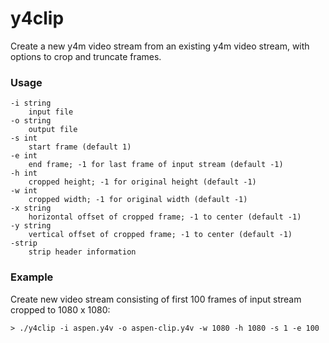 # y4clip

Create a new y4m video stream from an existing y4m video stream, with options to crop and truncate frames.

### Usage

    -i string
    	input file
    -o string
    	output file
    -s int
    	start frame (default 1)    	
    -e int
    	end frame; -1 for last frame of input stream (default -1)
    -h int
    	cropped height; -1 for original height (default -1)
    -w int
    	cropped width; -1 for original width (default -1)
    -x string
    	horizontal offset of cropped frame; -1 to center (default -1)
    -y string
    	vertical offset of cropped frame; -1 to center (default -1)
    -strip
    	strip header information
	
### Example

Create new video stream consisting of first 100 frames of input stream cropped to 1080 x 1080:

    > ./y4clip -i aspen.y4v -o aspen-clip.y4v -w 1080 -h 1080 -s 1 -e 100

